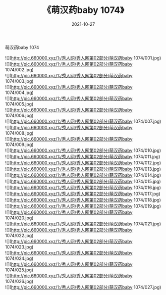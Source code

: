 ﻿---
layout: post
title:  《萌汉药baby 1074》
date:   2021-10-27
img: http://pic.660000.xyz/1:/秀人网/秀人网第02部分/萌汉药baby 1074/000.jpg
categories: [美女, 清纯, 唯美]
---

萌汉药baby 1074

  ![](http://pic.660000.xyz/1:/秀人网/秀人网第02部分/萌汉药baby 1074/001.jpg) <br> ![](http://pic.660000.xyz/1:/秀人网/秀人网第02部分/萌汉药baby 1074/002.jpg) <br> ![](http://pic.660000.xyz/1:/秀人网/秀人网第02部分/萌汉药baby 1074/003.jpg) <br> ![](http://pic.660000.xyz/1:/秀人网/秀人网第02部分/萌汉药baby 1074/004.jpg) <br> ![](http://pic.660000.xyz/1:/秀人网/秀人网第02部分/萌汉药baby 1074/005.jpg) <br> ![](http://pic.660000.xyz/1:/秀人网/秀人网第02部分/萌汉药baby 1074/006.jpg) <br> ![](http://pic.660000.xyz/1:/秀人网/秀人网第02部分/萌汉药baby 1074/007.jpg) <br> ![](http://pic.660000.xyz/1:/秀人网/秀人网第02部分/萌汉药baby 1074/008.jpg) <br> ![](http://pic.660000.xyz/1:/秀人网/秀人网第02部分/萌汉药baby 1074/009.jpg) <br> ![](http://pic.660000.xyz/1:/秀人网/秀人网第02部分/萌汉药baby 1074/010.jpg) <br> ![](http://pic.660000.xyz/1:/秀人网/秀人网第02部分/萌汉药baby 1074/011.jpg) <br> ![](http://pic.660000.xyz/1:/秀人网/秀人网第02部分/萌汉药baby 1074/012.jpg) <br> ![](http://pic.660000.xyz/1:/秀人网/秀人网第02部分/萌汉药baby 1074/013.jpg) <br> ![](http://pic.660000.xyz/1:/秀人网/秀人网第02部分/萌汉药baby 1074/014.jpg) <br> ![](http://pic.660000.xyz/1:/秀人网/秀人网第02部分/萌汉药baby 1074/015.jpg) <br> ![](http://pic.660000.xyz/1:/秀人网/秀人网第02部分/萌汉药baby 1074/016.jpg) <br> ![](http://pic.660000.xyz/1:/秀人网/秀人网第02部分/萌汉药baby 1074/017.jpg) <br> ![](http://pic.660000.xyz/1:/秀人网/秀人网第02部分/萌汉药baby 1074/018.jpg) <br> ![](http://pic.660000.xyz/1:/秀人网/秀人网第02部分/萌汉药baby 1074/019.jpg) <br> ![](http://pic.660000.xyz/1:/秀人网/秀人网第02部分/萌汉药baby 1074/020.jpg) <br> ![](http://pic.660000.xyz/1:/秀人网/秀人网第02部分/萌汉药baby 1074/021.jpg) <br> ![](http://pic.660000.xyz/1:/秀人网/秀人网第02部分/萌汉药baby 1074/022.jpg) <br> ![](http://pic.660000.xyz/1:/秀人网/秀人网第02部分/萌汉药baby 1074/023.jpg) <br> ![](http://pic.660000.xyz/1:/秀人网/秀人网第02部分/萌汉药baby 1074/024.jpg) <br> ![](http://pic.660000.xyz/1:/秀人网/秀人网第02部分/萌汉药baby 1074/025.jpg) <br> ![](http://pic.660000.xyz/1:/秀人网/秀人网第02部分/萌汉药baby 1074/026.jpg) <br> ![](http://pic.660000.xyz/1:/秀人网/秀人网第02部分/萌汉药baby 1074/027.jpg) <br>